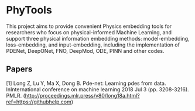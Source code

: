 # PhyTools
This project aims to provide convenient Physics embedding tools for researchers who focus on physical-informed Machine Learning, and support three physical information embedding methods: model-embedding, loss-embedding, and input-embedding, including the implementation of PDENet, DeepONet, FNO, DeepMod, ODE, PINN and other codes.

## Papers
<a id="1">[1]</a> 
Long Z, Lu Y, Ma X, Dong B. 
Pde-net: Learning pdes from data. 
InInternational conference on machine learning 2018 Jul 3 (pp. 3208-3216). PMLR.
(http://proceedings.mlr.press/v80/long18a.html?ref=https://githubhelp.com)
